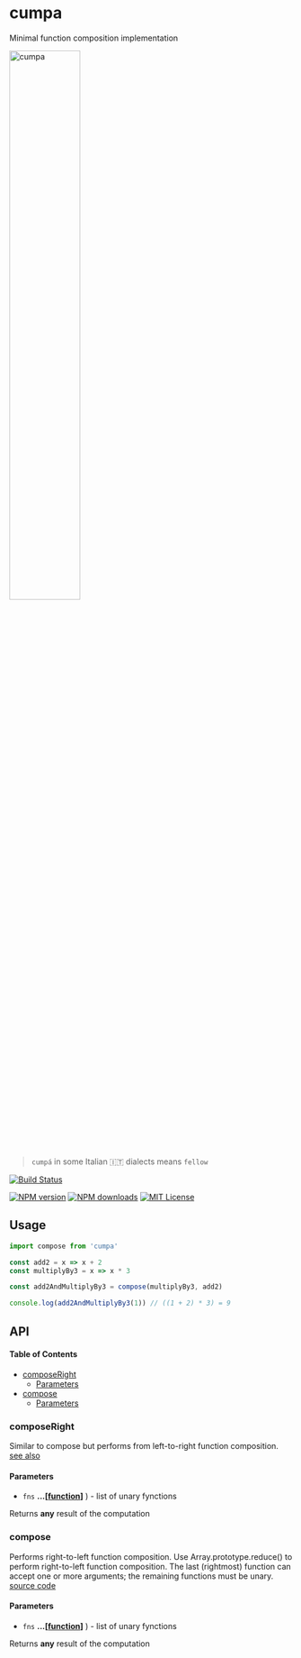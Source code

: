 # cumpa

Minimal function composition implementation

<img alt="cumpa" src="./cumpa.gif" width="50%"/>

> `cumpá` in some Italian :it: dialects means `fellow`

[![Build Status][travis-image]][travis-url]

[![NPM version][npm-version-image]][npm-url]
[![NPM downloads][npm-downloads-image]][npm-url]
[![MIT License][license-image]][license-url]

## Usage

```js
import compose from 'cumpa'

const add2 = x => x + 2
const multiplyBy3 = x => x * 3

const add2AndMultiplyBy3 = compose(multiplyBy3, add2)

console.log(add2AndMultiplyBy3(1)) // ((1 + 2) * 3) = 9
```

[travis-image]: https://img.shields.io/travis/GianlucaGuarini/cumpa.svg?style=flat-square

[travis-url]: https://travis-ci.org/GianlucaGuarini/cumpa

[license-image]: http://img.shields.io/badge/license-MIT-000000.svg?style=flat-square

[license-url]: LICENSE

[npm-version-image]: http://img.shields.io/npm/v/cumpa.svg?style=flat-square

[npm-downloads-image]: http://img.shields.io/npm/dm/cumpa.svg?style=flat-square

[npm-url]: https://npmjs.org/package/cumpa

## API

<!-- Generated by documentation.js. Update this documentation by updating the source code. -->

#### Table of Contents

-   [composeRight](#composeright)
    -   [Parameters](#parameters)
-   [compose](#compose)
    -   [Parameters](#parameters-1)

### composeRight

Similar to compose but performs from left-to-right function composition.<br/>
[see also](https://30secondsofcode.org/function#composeright)

#### Parameters

-   `fns` **...\[[function](https://developer.mozilla.org/docs/Web/JavaScript/Reference/Statements/function)]** ) - list of unary fynctions

Returns **any** result of the computation

### compose

Performs right-to-left function composition.
Use Array.prototype.reduce() to perform right-to-left function composition.
The last (rightmost) function can accept one or more arguments; the remaining functions must be unary.<br/>
[source code](https://30secondsofcode.org/function#compose)

#### Parameters

-   `fns` **...\[[function](https://developer.mozilla.org/docs/Web/JavaScript/Reference/Statements/function)]** ) - list of unary fynctions

Returns **any** result of the computation
